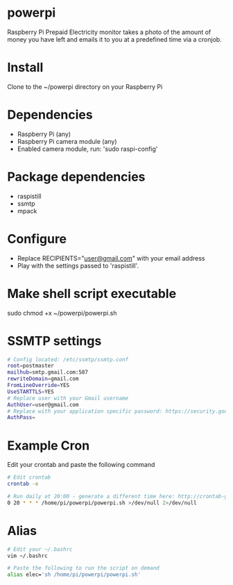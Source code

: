 # powerpi
Raspberry Pi Prepaid Electricity monitor takes a photo of the amount of money you have left and emails it to you at a predefined time via a cronjob.

# Install
Clone to the ~/powerpi directory on your Raspberry Pi

# Dependencies
- Raspberry Pi (any)
- Raspberry Pi camera module (any)
- Enabled camera module, run: 'sudo raspi-config'

# Package dependencies
- raspistill
- ssmtp
- mpack

# Configure
- Replace RECIPIENTS="user@gmail.com" with your email address
- Play with the settings passed to 'raspistill'.

# Make shell script executable
sudo chmod +x ~/powerpi/powerpi.sh

# SSMTP settings
```bash
# Config located: /etc/ssmtp/ssmtp.conf
root=postmaster
mailhub=smtp.gmail.com:587
rewriteDomain=gmail.com
FromLineOverride=YES
UseSTARTTLS=YES
# Replace user with your Gmail username
AuthUser=user@gmail.com
# Replace with your application specific password: https://security.google.com/settings/security/apppasswords
AuthPass=
```

# Example Cron
Edit your crontab and paste the following command
```bash
# Edit crontab
crontab -e
```

```bash
# Run daily at 20:00 - generate a different time here: http://crontab-generator.org
0 20 * * * /home/pi/powerpi/powerpi.sh >/dev/null 2>/dev/null
```

# Alias
```bash
# Edit your ~/.bashrc
vim ~/.bashrc

# Paste the following to run the script on demand
alias elec='sh /home/pi/powerpi/powerpi.sh'
```
